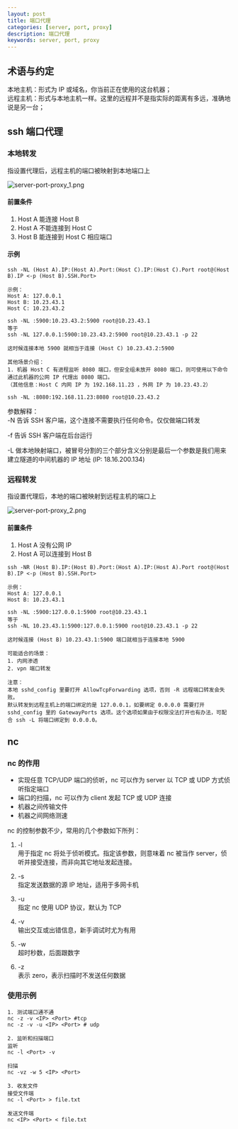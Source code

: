 ```yaml
---
layout: post
title: 端口代理
categories: [server, port, proxy]
description: 端口代理
keywords: server, port, proxy
---
```

## 术语与约定
本地主机：形式为 IP 或域名，你当前正在使用的这台机器；  
远程主机：形式与本地主机一样。这里的远程并不是指实际的距离有多远，准确地说是另一台；  

## ssh 端口代理
### 本地转发
指设置代理后，远程主机的端口被映射到本地端口上

![server-port-proxy_1.png](https://cdn.jsdelivr.net/gh/Lewinz/lewinz.github.io@master/images/posts/server-port-proxy_1.png)

#### 前置条件
1. Host A 能连接 Host B
2. Host A 不能连接到 Host C
3. Host B 能连接到 Host C 相应端口

#### 示例
``` shell
ssh -NL (Host A).IP:(Host A).Port:(Host C).IP:(Host C).Port root@(Host B).IP <-p (Host B).SSH.Port>

示例：
Host A: 127.0.0.1
Host B: 10.23.43.1
Host C: 10.23.43.2

ssh -NL :5900:10.23.43.2:5900 root@10.23.43.1
等于
ssh -NL 127.0.0.1:5900:10.23.43.2:5900 root@10.23.43.1 -p 22

这时候连接本地 5900 就相当于连接 (Host C) 10.23.43.2:5900

其他场景介绍：
1. 机器 Host C 有进程监听 8080 端口，但安全组未放开 8080 端口，则可使用以下命令通过此机器的公网 IP 代理出 8080 端口。
（其他信息：Host C 内网 IP 为 192.168.11.23 ，外网 IP 为 10.23.43.2）

ssh -NL :8080:192.168.11.23:8080 root@10.23.43.2
```

参数解释：  
-N 告诉 SSH 客户端，这个连接不需要执行任何命令。仅仅做端口转发

-f 告诉 SSH 客户端在后台运行

-L 做本地映射端口，被冒号分割的三个部分含义分别是最后一个参数是我们用来建立隧道的中间机器的 IP 地址 (IP: 18.16.200.134)

### 远程转发
指设置代理后，本地的端口被映射到远程主机的端口上

![server-port-proxy_2.png](https://cdn.jsdelivr.net/gh/Lewinz/lewinz.github.io@master/images/posts/server-port-proxy_2.png)

#### 前置条件
1. Host A 没有公网 IP
2. Host A 可以连接到 Host B

``` shell
ssh -NR (Host B).IP:(Host B).Port:(Host A).IP:(Host A).Port root@(Host B).IP <-p (Host B).SSH.Port>

示例：
Host A: 127.0.0.1
Host B: 10.23.43.1

ssh -NL :5900:127.0.0.1:5900 root@10.23.43.1
等于
ssh -NL 10.23.43.1:5900:127.0.0.1:5900 root@10.23.43.1 -p 22

这时候连接 (Host B) 10.23.43.1:5900 端口就相当于连接本地 5900

可能适合的场景：
1. 内网渗透
2. vpn 端口转发

注意：
本地 sshd_config 里要打开 AllowTcpForwarding 选项，否则 -R 远程端口转发会失败。
默认转发到远程主机上的端口绑定的是 127.0.0.1，如要绑定 0.0.0.0 需要打开 sshd_config 里的 GatewayPorts 选项。这个选项如果由于权限没法打开也有办法，可配合 ssh -L 将端口绑定到 0.0.0.0。
```

## nc
### nc 的作用
- 实现任意 TCP/UDP 端口的侦听，nc 可以作为 server 以 TCP 或 UDP 方式侦听指定端口
- 端口的扫描，nc 可以作为 client 发起 TCP 或 UDP 连接
- 机器之间传输文件
- 机器之间网络测速

nc 的控制参数不少，常用的几个参数如下所列：
1) -l  
用于指定 nc 将处于侦听模式。指定该参数，则意味着 nc 被当作 server，侦听并接受连接，而非向其它地址发起连接。

2) -s  
指定发送数据的源 IP 地址，适用于多网卡机

3) -u  
指定 nc 使用 UDP 协议，默认为 TCP

4) -v  
输出交互或出错信息，新手调试时尤为有用

5) -w  
超时秒数，后面跟数字

6) -z  
表示 zero，表示扫描时不发送任何数据

### 使用示例
``` shell
1. 测试端口通不通
nc -z -v <IP> <Port> #tcp
nc -z -v -u <IP> <Port> # udp

2. 监听和扫描端口
监听
nc -l <Port> -v

扫描
nc -vz -w 5 <IP> <Port>

3. 收发文件
接受文件端
nc -l <Port> > file.txt

发送文件端
nc <IP> <Port> < file.txt
```